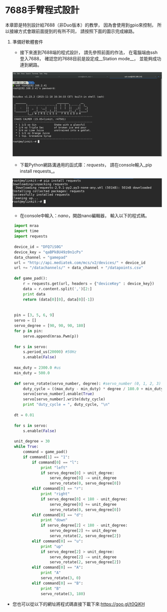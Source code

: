 # 7688手臂程式設計

本章節是特別設計給7688（非Duo版本）的教學，
因為會使用到gpio來控制，
所以接線方式會跟前面提到的有所不同，
請按照下面的圖示完成線路。

1. 準備好軟體套件

    * 接下來進到7688端的程式設計，
      請先參照前面的作法，
      在電腦端由ssh登入7688，
      確認您的7688目前是設定成__Station mode__，
      並能夠成功連到網路。

    ![login](pic/login.png)

    * 下載Python網路溝通用的函式庫：_requests_，
      請在console輸入_pip install requests_。

    ![requests](pic/requests.png)

    * 在console中輸入：_nano_，開啟nano編輯器，
      輸入以下的程式碼。

```python
    import mraa
    import time
    import requests

    device_id = "DFQ7iS0G"
    device_key = "qaBPk8U49z0n1cPs"
    data_channel = "gamepad"
    url = "http://api.mediatek.com/mcs/v2/devices/" + device_id 
    url += "/datachannels/" + data_channel + "/datapoints.csv"

    def game_pad():
        r = requests.get(url, headers = {"deviceKey" : device_key})
        data = r.content.split(',')[2:]
        print data
        return (data[0][0], data[0][-1])


    pin = [3, 5, 6, 9]
    servo = []
    servo_degree = [90, 90, 90, 180]
    for p in pin:
        servo.append(mraa.Pwm(p))
        
    for s in servo:
        s.period_us(20000) #50Hz
        s.enable(False)

    max_duty = 2300.0 #us
    min_duty = 500.0

    def servo_rotate(servo_number, degree): #servo_number (0, 1, 2, 3) = (3, 5, 6, 9)
        duty_cycle = ((max_duty - min_duty) * degree / 180.0 + min_duty) / 20000.0
        servo[servo_number].enable(True)
        servo[servo_number].write(duty_cycle)
        print "duty_cycle = ", duty_cycle, "\n"

    dt = 0.01

    for s in servo:
        s.enable(False)

    unit_degree = 30
    while True:
        command = game_pad()
        if command[1] == "1":
            if command[0] == "l":
                print "left"
                if servo_degree[0] > unit_degree:
                    servo_degree[0] -= unit_degree
                    servo_rotate(0, servo_degree[0])
            elif command[0] == "r":
                print "right"
                if servo_degree[0] < 180 - unit_degree:
                    servo_degree[0] += unit_degree
                    servo_rotate(0, servo_degree[0])
            elif command[0] == "d":
                print "down"
                if servo_degree[2] < 180 - unit_degree:
                    servo_degree[2] += unit_degree
                    servo_rotate(2, servo_degree[2])
            elif command[0] == "u":
                print "up"
                if servo_degree[2] > unit_degree:
                    servo_degree[2] -= unit_degree
                    servo_rotate(2, servo_degree[2])
            elif command[0] == "A":
                print "A"
                servo_rotate(3, 0)
            elif command[0] == "B":
                print "B"
                servo_rotate(3, 180)

```
* 您也可以從以下的網址將程式碼直接下載下來:https://goo.gl/t0QiKH

